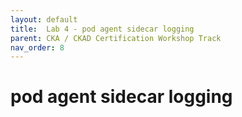 ```yaml
---
layout: default
title:  Lab 4 - pod agent sidecar logging 
parent: CKA / CKAD Certification Workshop Track
nav_order: 8
---
```


# pod agent sidecar logging 
